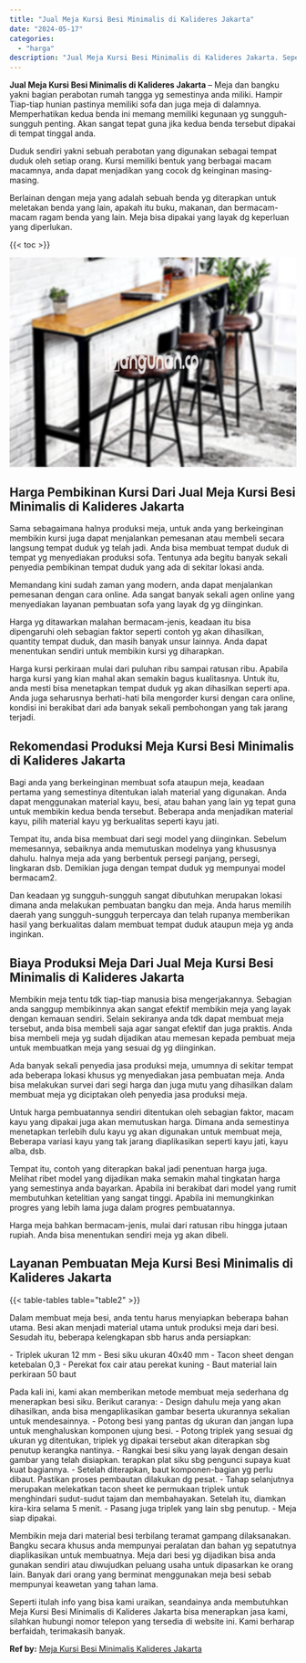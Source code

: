 ```yaml
---
title: "Jual Meja Kursi Besi Minimalis di Kalideres Jakarta"
date: "2024-05-17"
categories: 
  - "harga"
description: "Jual Meja Kursi Besi Minimalis di Kalideres Jakarta. Seperti itulah info yang bisa kami uraikan, seandainya anda membutuhkan Meja Kursi Besi Minimalis di Kal..."
---
```


**Jual Meja Kursi Besi Minimalis di Kalideres Jakarta** – Meja dan bangku yakni bagian perabotan rumah tangga yg semestinya anda miliki. Hampir Tiap-tiap hunian pastinya memiliki sofa dan juga meja di dalamnya. Memperhatikan kedua benda ini memang memiliki kegunaan yg sungguh-sungguh penting. Akan sangat tepat guna jika kedua benda tersebut dipakai di tempat tinggal anda.

Duduk sendiri yakni sebuah perabotan yang digunakan sebagai tempat duduk oleh setiap orang. Kursi memiliki bentuk yang berbagai macam macamnya, anda dapat menjadikan yang cocok dg keinginan masing-masing.

Berlainan dengan meja yang adalah sebuah benda yg diterapkan untuk meletakan benda yang lain, apakah itu buku, makanan, dan bermacam-macam ragam benda yang lain. Meja bisa dipakai yang layak dg keperluan yang diperlukan.

{{< toc >}}

![Jual Meja Kursi Besi Minimalis di Kalideres Jakarta](/images/jual-meja-besi-murah11.png)

## Harga Pembikinan Kursi Dari Jual Meja Kursi Besi Minimalis di Kalideres Jakarta

Sama sebagaimana halnya produksi meja, untuk anda yang berkeinginan membikin kursi juga dapat menjalankan pemesanan atau membeli secara langsung tempat duduk yg telah jadi. Anda bisa membuat tempat duduk di tempat yg menyediakan produksi sofa. Tentunya ada begitu banyak sekali penyedia pembikinan tempat duduk yang ada di sekitar lokasi anda.

Memandang kini sudah zaman yang modern, anda dapat menjalankan pemesanan dengan cara online. Ada sangat banyak sekali agen online yang menyediakan layanan pembuatan sofa yang layak dg yg diinginkan.

Harga yg ditawarkan malahan bermacam-jenis, keadaan itu bisa dipengaruhi oleh sebagian faktor seperti contoh yg akan dihasilkan, quantity tempat duduk, dan masih banyak unsur lainnya. Anda dapat menentukan sendiri untuk membikin kursi yg diharapkan.

Harga kursi perkiraan mulai dari puluhan ribu sampai ratusan ribu. Apabila harga kursi yang kian mahal akan semakin bagus kualitasnya. Untuk itu, anda mesti bisa menetapkan tempat duduk yg akan dihasilkan seperti apa. Anda juga seharusnya berhati-hati bila mengorder kursi dengan cara online, kondisi ini berakibat dari ada banyak sekali pembohongan yang tak jarang terjadi.

## Rekomendasi Produksi Meja Kursi Besi Minimalis di Kalideres Jakarta

Bagi anda yang berkeinginan membuat sofa ataupun meja, keadaan pertama yang semestinya ditentukan ialah material yang digunakan. Anda dapat menggunakan material kayu, besi, atau bahan yang lain yg tepat guna untuk membikin kedua benda tersebut. Beberapa anda menjadikan material kayu, pilih material kayu yg berkualitas seperti kayu jati.

Tempat itu, anda bisa membuat dari segi model yang diinginkan. Sebelum memesannya, sebaiknya anda memutuskan modelnya yang khususnya dahulu. halnya meja ada yang berbentuk persegi panjang, persegi, lingkaran dsb. Demikian juga dengan tempat duduk yg mempunyai model bermacam2.

Dan keadaan yg sungguh-sungguh sangat dibutuhkan merupakan lokasi dimana anda melakukan pembuatan bangku dan meja. Anda harus memilih daerah yang sungguh-sungguh terpercaya dan telah rupanya memberikan hasil yang berkualitas dalam membuat tempat duduk ataupun meja yg anda inginkan.

## Biaya Produksi Meja Dari Jual Meja Kursi Besi Minimalis di Kalideres Jakarta

Membikin meja tentu tdk tiap-tiap manusia bisa mengerjakannya. Sebagian anda sanggup membikinnya akan sangat efektif membikin meja yang layak dengan kemauan sendiri. Selain sekiranya anda tdk dapat membuat meja tersebut, anda bisa membeli saja agar sangat efektif dan juga praktis. Anda bisa membeli meja yg sudah dijadikan atau memesan kepada pembuat meja untuk membuatkan meja yang sesuai dg yg diinginkan.

Ada banyak sekali penyedia jasa produksi meja, umumnya di sekitar tempat ada beberapa lokasi khusus yg menyediakan jasa pembuatan meja. Anda bisa melakukan survei dari segi harga dan juga mutu yang dihasilkan dalam membuat meja yg diciptakan oleh penyedia jasa produksi meja.

Untuk harga pembuatannya sendiri ditentukan oleh sebagian faktor, macam kayu yang dipakai juga akan memutuskan harga. Dimana anda semestinya menetapkan terlebih dulu kayu yg akan digunakan untuk membuat meja, Beberapa variasi kayu yang tak jarang diaplikasikan seperti kayu jati, kayu alba, dsb.

Tempat itu, contoh yang diterapkan bakal jadi penentuan harga juga. Melihat ribet model yang dijadikan maka semakin mahal tingkatan harga yang semestinya anda bayarkan. Apabila ini berakibat dari model yang rumit membutuhkan ketelitian yang sangat tinggi. Apabila ini memungkinkan progres yang lebih lama juga dalam progres pembuatannya.

Harga meja bahkan bermacam-jenis, mulai dari ratusan ribu hingga jutaan rupiah. Anda bisa menentukan sendiri meja yg akan dibeli.

## Layanan Pembuatan Meja Kursi Besi Minimalis di Kalideres Jakarta

{{< table-tables table="table2" >}}

Dalam membuat meja besi, anda tentu harus menyiapkan beberapa bahan utama. Besi akan menjadi material utama untuk produksi meja dari besi. Sesudah itu, beberapa kelengkapan sbb harus anda persiapkan:

\- Triplek ukuran 12 mm - Besi siku ukuran 40x40 mm - Tacon sheet dengan ketebalan 0,3 - Perekat fox cair atau perekat kuning - Baut material lain perkiraan 50 baut

Pada kali ini, kami akan memberikan metode membuat meja sederhana dg menerapkan besi siku. Berikut caranya: - Design dahulu meja yang akan dihasilkan, anda bisa mengaplikasikan gambar beserta ukurannya sekalian untuk mendesainnya. - Potong besi yang pantas dg ukuran dan jangan lupa untuk menghaluskan komponen ujung besi. - Potong triplek yang sesuai dg ukuran yg ditentukan, triplek yg dipakai tersebut akan diterapkan sbg penutup kerangka nantinya. - Rangkai besi siku yang layak dengan desain gambar yang telah disiapkan. terapkan plat siku sbg pengunci supaya kuat kuat bagiannya. - Setelah diterapkan, baut komponen-bagian yg perlu dibaut. Pastikan proses pembautan dilakukan dg pesat. - Tahap selanjutnya merupakan melekatkan tacon sheet ke permukaan triplek untuk menghindari sudut-sudut tajam dan membahayakan. Setelah itu, diamkan kira-kira selama 5 menit. - Pasang juga triplek yang lain sbg penutup. - Meja siap dipakai.

Membikin meja dari material besi terbilang teramat gampang dilaksanakan. Bangku secara khusus anda mempunyai peralatan dan bahan yg sepatutnya diaplikasikan untuk membuatnya. Meja dari besi yg dijadikan bisa anda gunakan sendiri atau diwujudkan peluang usaha untuk dipasarkan ke orang lain. Banyak dari orang yang berminat menggunakan meja besi sebab mempunyai keawetan yang tahan lama.

Seperti itulah info yang bisa kami uraikan, seandainya anda membutuhkan Meja Kursi Besi Minimalis di Kalideres Jakarta bisa menerapkan jasa kami, silahkan hubungi nomor telepon yang tersedia di website ini. Kami berharap berfaidah, terimakasih banyak.

**Ref by:** [Meja Kursi Besi Minimalis Kalideres Jakarta](https://id.wikipedia.org/wiki/Meja)
